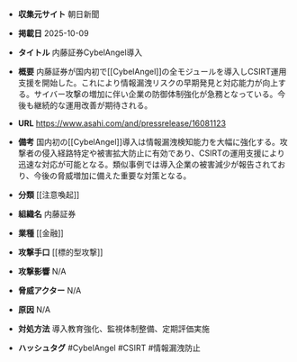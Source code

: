 - **収集元サイト**
朝日新聞

- **掲載日**
2025-10-09

- **タイトル**
内藤証券CybelAngel導入

- **概要**
内藤証券が国内初で[[CybelAngel]]の全モジュールを導入しCSIRT運用支援を開始した。これにより情報漏洩リスクの早期発見と対応能力が向上する。サイバー攻撃の増加に伴い企業の防御体制強化が急務となっている。今後も継続的な運用改善が期待される。

- **URL**
https://www.asahi.com/and/pressrelease/16081123

- **備考**
国内初の[[CybelAngel]]導入は情報漏洩検知能力を大幅に強化する。攻撃者の侵入経路特定や被害拡大防止に有効であり、CSIRTの運用支援により迅速な対応が可能となる。類似事例では導入企業の被害減少が報告されており、今後の脅威増加に備えた重要な対策となる。

- **分類**
[[注意喚起]]

- **組織名**
内藤証券

- **業種**
[[金融]]

- **攻撃手口**
[[標的型攻撃]]

- **攻撃影響**
N/A

- **脅威アクター**
N/A

- **原因**
N/A

- **対処方法**
導入教育強化、監視体制整備、定期評価実施

- **ハッシュタグ**
#CybelAngel #CSIRT #情報漏洩防止
